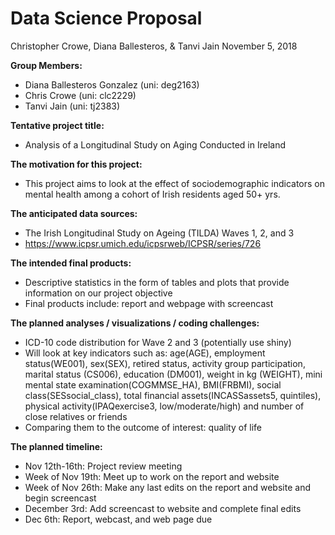Data Science Proposal
================
Christopher Crowe, Diana Ballesteros, & Tanvi Jain
November 5, 2018

**Group Members:**

-   Diana Ballesteros Gonzalez (uni: deg2163)
-   Chris Crowe (uni: clc2229)
-   Tanvi Jain (uni: tj2383)

**Tentative project title:**

-   Analysis of a Longitudinal Study on Aging Conducted in Ireland

**The motivation for this project:**

-   This project aims to look at the effect of sociodemographic indicators on mental health among a cohort of Irish residents aged 50+ yrs.

**The anticipated data sources:**

-   The Irish Longitudinal Study on Ageing (TILDA) Waves 1, 2, and 3
-   <https://www.icpsr.umich.edu/icpsrweb/ICPSR/series/726>

**The intended final products:**

-   Descriptive statistics in the form of tables and plots that provide information on our project objective
-   Final products include: report and webpage with screencast

**The planned analyses / visualizations / coding challenges:**

-   ICD-10 code distribution for Wave 2 and 3 (potentially use shiny)
-   Will look at key indicators such as: age(AGE), employment status(WE001), sex(SEX), retired status, activity group participation, marital status (CS006), education (DM001), weight in kg (WEIGHT), mini mental state examination(COGMMSE\_HA), BMI(FRBMI), social class(SESsocial\_class), total financial assets(INCASSassets5, quintiles), physical activity(IPAQexercise3, low/moderate/high) and number of close relatives or friends
-   Comparing them to the outcome of interest: quality of life

**The planned timeline:**

-   Nov 12th-16th: Project review meeting
-   Week of Nov 19th: Meet up to work on the report and website
-   Week of Nov 26th: Make any last edits on the report and website and begin screencast
-   December 3rd: Add screencast to website and complete final edits
-   Dec 6th: Report, webcast, and web page due
